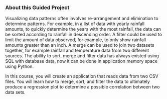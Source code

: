 ### About this Guided Project
Visualizing data patterns often involves re-arrangement and elimination to determine patterns. For example, in a list of data with yearly rainfall amounts, to quickly determine the years with the most rainfall, the data can be sorted according to rainfall in descending order. A filter could be used to limit the amount of data observed, for example, to only show rainfall amounts greater than an inch. A merge can be used to join two datasets together, for example rainfall and temperature data from two different sources. The ability to sort, merge and filter data has always existed using SQL with database data, now it can be done in application memory space using Python.

In this course, you will create an application that reads data from two CSV files. You will learn how to merge, sort, and filter the data to ultimately produce a regression plot to determine a possible correlation between two data sets.
